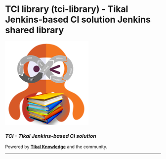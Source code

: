 # TCI library (tci-library) - Tikal Jenkins-based CI solution Jenkins shared library
![tci-library](src/resources/images/tci-library.png)

### ***TCI - Tikal Jenkins-based CI solution***

Powered by **[Tikal Knowledge](http://www.tikalk.com)** and the community.
<hr/>
